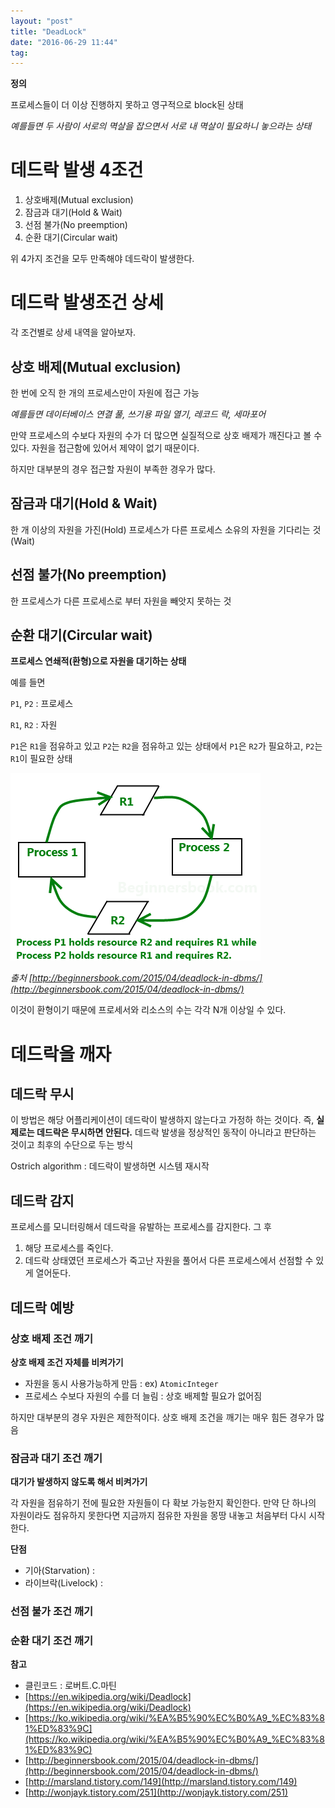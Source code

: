 ```yaml
---
layout: "post"
title: "DeadLock"
date: "2016-06-29 11:44"
tag:
---
```


**정의**

프로세스들이 더 이상 진행하지 못하고 영구적으로 block된 상태

_예를들면 두 사람이 서로의 멱살을 잡으면서 서로 내 멱살이 필요하니 놓으라는 상태_

# 데드락 발생 4조건

1. 상호배제(Mutual exclusion)
2. 잠금과 대기(Hold & Wait)
3. 선점 불가(No preemption)
4. 순환 대기(Circular wait)

위 4가지 조건을 모두 만족해야 데드락이 발생한다.

# 데드락 발생조건 상세

각 조건별로 상세 내역을 알아보자.

## 상호 배제(Mutual exclusion)

한 번에 오직 한 개의 프로세스만이 자원에 접근 가능

_예를들면 데이터베이스 연결 풀, 쓰기용 파일 열기, 레코드 락, 세마포어_

만약 프로세스의 수보다 자원의 수가 더 많으면 실질적으로 상호 배제가 깨진다고 볼 수 있다.
자원을 접근함에 있어서 제약이 없기 때문이다.

하지만 대부분의 경우 접근할 자원이 부족한 경우가 많다.

## 잠금과 대기(Hold & Wait)

한 개 이상의 자원을 가진(Hold) 프로세스가 다른 프로세스 소유의 자원을 기다리는 것(Wait)

## 선점 불가(No preemption)

한 프로세스가 다른 프로세스로 부터 자원을 빼앗지 못하는 것

## 순환 대기(Circular wait)

**프로세스 연쇄적(환형)으로 자원을 대기하는 상태**

예를 들면

`P1`, `P2` : 프로세스

`R1`, `R2` : 자원

`P1`은 `R1`을 점유하고 있고 `P2`는 `R2`을 점유하고 있는 상태에서 `P1`은 `R2`가 필요하고, `P2`는 `R1`이 필요한 상태

![순환 대기](/images/2016/06/Deadlock_diagram.png)

*출처 [http://beginnersbook.com/2015/04/deadlock-in-dbms/](http://beginnersbook.com/2015/04/deadlock-in-dbms/)*

이것이 환형이기 때문에 프로세서와 리소스의 수는 각각 N개 이상일 수 있다.

# 데드락을 깨자

## 데드락 무시

이 방법은 해당 어플리케이션이 데드락이 발생하지 않는다고 가정하 하는 것이다. 즉, **실제로는 데드락은 무시하면 안된다.**
데드락 발생을 정상적인 동작이 아니라고 판단하는 것이고 최후의 수단으로 두는 방식

Ostrich algorithm : 데드락이 발생하면 시스템 재시작

## 데드락 감지

프로세스를 모니터링해서 데드락을 유발하는 프로세스를 감지한다. 그 후

1. 해당 프로세스를 죽인다.
2. 데드락 상태였던 프로세스가 죽고난 자원을 풀어서 다른 프로세스에서 선점할 수 있게 열어둔다.

## 데드락 예방

### 상호 배제 조건 깨기

**상호 배제 조건 자체를 비켜가기**

- 자원을 동시 사용가능하게 만듬 : ex) `AtomicInteger`
- 프로세스 수보다 자원의 수를 더 늘림 : 상호 배제할 필요가 없어짐

하지만 대부분의 경우 자원은 제한적이다. 상호 배제 조건을 깨기는 매우 힘든 경우가 많음

### 잠금과 대기 조건 깨기

**대기가 발생하지 않도록 해서 비켜가기**

각 자원을 점유하기 전에 필요한 자원들이 다 확보 가능한지 확인한다. 만약 단 하나의 자원이라도 점유하지 못한다면 지금까지 점유한 자원을 몽땅 내놓고 처음부터 다시 시작한다.

**단점**

- 기아(Starvation) :
- 라이브락(Livelock) :


### 선점 불가 조건 깨기

### 순환 대기 조건 깨기

**참고**

- 클린코드 : 로버트.C.마틴
- [https://en.wikipedia.org/wiki/Deadlock](https://en.wikipedia.org/wiki/Deadlock)
- [https://ko.wikipedia.org/wiki/%EA%B5%90%EC%B0%A9_%EC%83%81%ED%83%9C](https://ko.wikipedia.org/wiki/%EA%B5%90%EC%B0%A9_%EC%83%81%ED%83%9C)
- [http://beginnersbook.com/2015/04/deadlock-in-dbms/](http://beginnersbook.com/2015/04/deadlock-in-dbms/)
- [http://marsland.tistory.com/149](http://marsland.tistory.com/149)
- [http://wonjayk.tistory.com/251](http://wonjayk.tistory.com/251)
